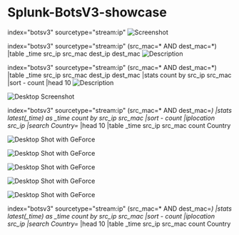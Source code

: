 # Splunk-BotsV3-showcase
index="botsv3" sourcetype="stream:ip"
![Screenshot](https://i.imgur.com/4I1HBLt.jpg)

index="botsv3" sourcetype="stream:ip" (src_mac=* AND dest_mac=*)
|table _time src_ip src_mac dest_ip dest_mac
![Description](https://i.imgur.com/5mBrMNY.png)

index="botsv3" sourcetype="stream:ip" (src_mac=* AND dest_mac=*)
|table _time src_ip src_mac dest_ip dest_mac
|stats count by src_ip src_mac 
|sort - count 
|head 10
![Description](https://i.imgur.com/z3UiB20.png)

![Desktop Screenshot](https://i.imgur.com/pyTvog1.png)

index="botsv3" sourcetype="stream:ip" (src_mac=* AND dest_mac=*) 
|stats latest(_time) as _time count by src_ip src_mac 
|sort - count 
|iplocation src_ip 
|search Country=* 
|head 10 
|table _time src_ip src_mac count Country

![Desktop Shot with GeForce](https://i.imgur.com/xY6UbIv.png)

![Desktop Shot with GeForce](https://i.imgur.com/NTVBGTv.png)

![Desktop Shot with GeForce](https://i.imgur.com/O4E7Zhv.png)

![Desktop Shot with GeForce](https://i.imgur.com/zT287rQ.png)

![Desktop Shot with GeForce](https://i.imgur.com/D4Gsaa3.png)

index="botsv3" sourcetype="stream:ip" (src_mac=* AND dest_mac=*) 
|stats latest(_time) as _time count by src_ip src_mac 
|sort - count 
|iplocation src_ip 
|search Country=* 
|head 10 
|table _time src_ip src_mac count Country




